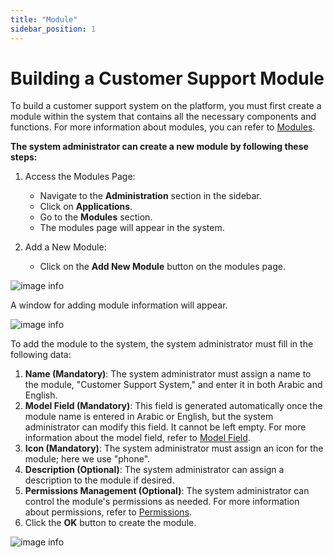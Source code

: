 ```yaml
---
title: "Module"
sidebar_position: 1
---
```


# Building a Customer Support Module
To build a customer support system on the platform, you must first create a module within the system that contains all the necessary components and functions. For more information about modules, you can refer to [Modules](../../../guide/information-structures-concepts/basic-concepts/modules.md).

**The system administrator can create a new module by following these steps:**

1. Access the Modules Page:
   - Navigate to the **Administration** section in the sidebar.
   - Click on **Applications**.
   - Go to the **Modules** section.
   - The modules page will appear in the system.

2. Add a New Module:
   - Click on the **Add New Module** button on the modules page.

![image info](../../../../../../../static/img/tutorial/customer-support-system/en/1--system%20building--modules--1.png)

A window for adding module information will appear.

![image info](../../../../../../../static/img/tutorial/customer-support-system/en/2--system%20building--modules--2.png)

To add the module to the system, the system administrator must fill in the following data:

1. **Name (Mandatory)**: The system administrator must assign a name to the module, "Customer Support System," and enter it in both Arabic and English.
2. **Model Field (Mandatory)**: This field is generated automatically once the module name is entered in Arabic or English, but the system administrator can modify this field. It cannot be left empty. For more information about the model field, refer to [Model Field](../../../guide/information-structures-concepts/basic-concepts/modules.md).
3. **Icon (Mandatory)**: The system administrator must assign an icon for the module; here we use "phone".
4. **Description (Optional)**: The system administrator can assign a description to the module if desired.
5. **Permissions Management (Optional)**: The system administrator can control the module's permissions as needed. For more information about permissions, refer to [Permissions](../../../guide/information-structures-concepts/basic-concepts/permissions.md).
6. Click the **OK** button to create the module.

![image info](../../../../../../../static/img/tutorial/customer-support-system/en/3--system%20building--modules--3.png)

